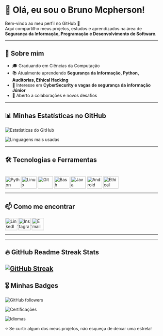 # 👋 Olá, eu sou o Bruno Mcpherson!  

Bem-vindo ao meu perfil no GitHub 🚀  
Aqui compartilho meus projetos, estudos e aprendizados na área de **Segurança da Informação, Programação e Desenvolvimento de Software**.  

---

## 🚀 Sobre mim
- 🎓 Graduando em Ciências da Computação  
- 📚 Atualmente aprendendo **Segurança da Informação, Python, Auditorias, Ethical Hacking**  
- 🔐 Interesse em **CyberSecurity e vagas de segurança da informação Júnior**  
- 🤝 Aberto a colaborações e novos desafios  

---

## 📊 Minhas Estatísticas no GitHub
![Estatísticas do GitHub](https://github-readme-stats.vercel.app/api?username=BrunoMcpherson&show_icons=true&theme=radical)

![Linguagens mais usadas](https://github-readme-stats.vercel.app/api/top-langs/?username=BrunoMcpherson&layout=compact&theme=radical)

---

## 🛠️ Tecnologias e Ferramentas
<div style="display: inline_block"><br>
  <img align="center" alt="Python" height="40" width="50" src="https://cdn.jsdelivr.net/gh/devicons/devicon/icons/python/python-original.svg">
  <img align="center" alt="Linux" height="40" width="50" src="https://cdn.jsdelivr.net/gh/devicons/devicon/icons/linux/linux-original.svg">
  <img align="center" alt="Git" height="40" width="50" src="https://cdn.jsdelivr.net/gh/devicons/devicon/icons/git/git-original.svg">
  <img align="center" alt="Bash" height="40" width="50" src="https://cdn.jsdelivr.net/gh/devicons/devicon/icons/bash/bash-original.svg">
  <img align="center" alt="Java" height="40" width="50" src="https://cdn.jsdelivr.net/gh/devicons/devicon/icons/java/java-original.svg">
  <img align="center" alt="Android Studio" height="40" width="50" src="https://cdn.jsdelivr.net/gh/devicons/devicon/icons/androidstudio/androidstudio-original.svg">
  <img align="center" alt="Ethical Hacking" height="40" width="50" src="https://upload.wikimedia.org/wikipedia/commons/2/2b/Kali-dragon-icon.svg">
</div>


---

## 📫 Como me encontrar

<p align="left">
  <a href="https://www.linkedin.com/in/bruno-mcpherson" target="_blank">
    <img align="center" src="https://cdn.jsdelivr.net/gh/devicons/devicon/icons/linkedin/linkedin-original.svg" alt="LinkedIn" height="40" width="40" />
  </a>
  <a href="https://www.instagram.com/bruno.mcpherson" target="_blank">
    <img align="center" src="https://raw.githubusercontent.com/danielcranney/readme-generator/main/public/icons/socials/instagram.svg" alt="Instagram" height="40" width="40" />
  </a>
  <a href="mailto:Brunomacpherson57@gmail.com" target="_blank">
    <img align="center" src="https://cdn.jsdelivr.net/gh/devicons/devicon/icons/google/google-original.svg" alt="Email" height="40" width="40" />
  </a>
</p>

---
---
## 🔥 GitHub Readme Streak Stats

<a href="https://git.io/streak-stats"><img src="https://github-readme-streak-stats.herokuapp.com?user=BrunoMcpherson&theme=monokai&locale=pt_BR" alt="GitHub Streak" /></a>
---

## 🎖️ Minhas Badges

![GitHub followers](https://img.shields.io/github/followers/BrunoMcpherson?style=for-the-badge&logo=github&color=black)

![Certificações](https://img.shields.io/badge/Certificações-Google%20Cybersecurity%20%7C%20Cisco%20Networking-blue?style=for-the-badge&logo=google&logoColor=white)

![Idiomas](https://img.shields.io/badge/Idiomas-Português%20%7C%20Inglês-green?style=for-the-badge&logo=google-translate&logoColor=white)



⭐ Se curtir algum dos meus projetos, não esqueça de deixar uma estrela!

